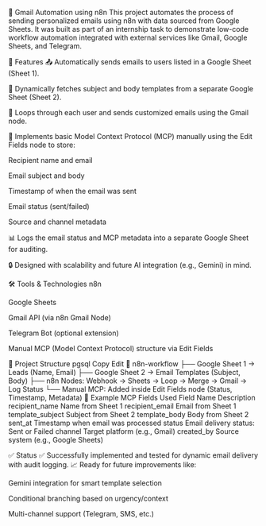 📧 Gmail Automation using n8n
This project automates the process of sending personalized emails using n8n with data sourced from Google Sheets. It was built as part of an internship task to demonstrate low-code workflow automation integrated with external services like Gmail, Google Sheets, and Telegram.

🚀 Features
📤 Automatically sends emails to users listed in a Google Sheet (Sheet 1).

📄 Dynamically fetches subject and body templates from a separate Google Sheet (Sheet 2).

🔁 Loops through each user and sends customized emails using the Gmail node.

🧠 Implements basic Model Context Protocol (MCP) manually using the Edit Fields node to store:

Recipient name and email

Email subject and body

Timestamp of when the email was sent

Email status (sent/failed)

Source and channel metadata

📊 Logs the email status and MCP metadata into a separate Google Sheet for auditing.

🔒 Designed with scalability and future AI integration (e.g., Gemini) in mind.

🛠️ Tools & Technologies
n8n

Google Sheets

Gmail API (via n8n Gmail Node)

Telegram Bot (optional extension)

Manual MCP (Model Context Protocol) structure via Edit Fields

📂 Project Structure
pgsql
Copy
Edit
📁 n8n-workflow
├── Google Sheet 1 → Leads (Name, Email)
├── Google Sheet 2 → Email Templates (Subject, Body)
├── n8n Nodes: Webhook → Sheets → Loop → Merge → Gmail → Log Status
└── Manual MCP: Added inside Edit Fields node (Status, Timestamp, Metadata)
🧩 Example MCP Fields Used
Field Name	Description
recipient_name	Name from Sheet 1
recipient_email	Email from Sheet 1
template_subject	Subject from Sheet 2
template_body	Body from Sheet 2
sent_at	Timestamp when email was processed
status	Email delivery status: Sent or Failed
channel	Target platform (e.g., Gmail)
created_by	Source system (e.g., Google Sheets)

✅ Status
✅ Successfully implemented and tested for dynamic email delivery with audit logging.
📈 Ready for future improvements like:

Gemini integration for smart template selection

Conditional branching based on urgency/context

Multi-channel support (Telegram, SMS, etc.)

